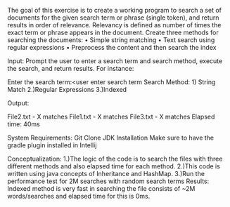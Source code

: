 The goal of this exercise is to create a working program to search a set of documents for the given search term or phrase (single token), and return results in order of relevance. 
Relevancy is defined as number of times the exact term or phrase appears in the document. 
Create three methods for searching the documents: 
•	Simple string matching
•	Text search using regular expressions
•	Preprocess the content and then search the index

Input:
Prompt the user to enter a search term and search method, execute the search, and return results. For instance:

Enter the search term:<user enter search term
Search Method: 1) String Match 2.)Regular Expressions 3.)Indexed

Output:

File2.txt - X matches
File1.txt - X matches
File3.txt - X matches
Elapsed time: 40ms

System Requirements:
Git Clone <URL>
JDK Installation
Make sure to have the gradle plugin installed in Intellij

Conceptualization:
1.)The logic of the code is to search the files with three different methods and also elapsed time for each method.
2.)This code is written using java concepts of Inheritance and HashMap.
3.)Run the performance test for 2M searches with random search terms
   Results: Indexed method is very fast in searching the file consists of ~2M words/searches and elapsed time for this is 0ms.


